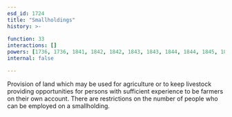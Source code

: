 ```yaml
---
esd_id: 1724
title: "Smallholdings"
history: >-
  
function: 33
interactions: []
powers: [1736, 1736, 1841, 1842, 1842, 1843, 1843, 1844, 1844, 1845, 1845, 1846, 1846, 1847, 1847, 1848, 1848, 1849, 1850, 1878, 1879, 1880, 1881, 1882, 1883, 1884, 1885, 2043, 2044, 2045, 2046, 2047, 2048, 2049, 2050, 2051, 2052, 2053, 2054, 2055, 2056]
internal: false

---
```


Provision of land which may be used for agriculture or to keep livestock providing opportunities for persons with sufficient experience to be farmers on their own account.  There are restrictions on the number of people who can be employed on a smallholding.

